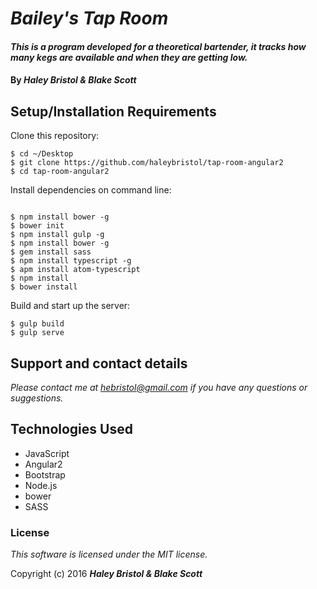 
# _Bailey's Tap Room_

#### _This is a program developed for a theoretical bartender, it tracks how many kegs are available and when they are getting low._

#### By _**Haley Bristol & Blake Scott**_

## Setup/Installation Requirements

Clone this repository:

```
$ cd ~/Desktop
$ git clone https://github.com/haleybristol/tap-room-angular2
$ cd tap-room-angular2
```

Install dependencies on command line:
```

$ npm install bower -g
$ bower init
$ npm install gulp -g
$ npm install bower -g
$ gem install sass
$ npm install typescript -g
$ apm install atom-typescript
$ npm install
$ bower install
```

Build and start up the server:
```
$ gulp build
$ gulp serve
```

## Support and contact details

_Please contact me at hebristol@gmail.com if you have any questions or suggestions._

## Technologies Used

* JavaScript
* Angular2
* Bootstrap
* Node.js
* bower
* SASS

### License

*This software is licensed under the MIT license.*

Copyright (c) 2016 **_Haley Bristol & Blake Scott_**
